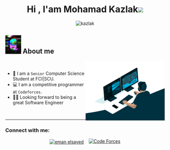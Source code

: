 <h1 align="center">Hi , I'am Mohamad Kazlak<img src="https://media.giphy.com/media/hvRJCLFzcasrR4ia7z/giphy.gif" width="30px"/></h1>
<div align="center">
	<img src="https://komarev.com/ghpvc/?username=Mohamadkazlak&label=Profile%20views&color=blue&style=flat" alt="kazlak" height=25px, width=150px/>
</div>

 ## <picture><img src = "https://raw.githubusercontent.com/Mohamadkazlak/Mohamadkazlak/main/picture/giphy.gif" width = 50px></picture> About me
 
<picture><img align="right" src="https://raw.githubusercontent.com/Mohamadkazlak/Mohamadkazlak/main/picture/giphy%20(1).gif" width = 250px></picture>
<br>

- :school: I am a `Senior` Computer Science Student at FCI|SCU.
- :computer: I am a competitive programmer at `Codeforces`.
- :student: Looking forward to being a great Software Engineer
<br>

<hr>
<h3 align="left">Connect with me:</h3>
<div align="center">
<a href="https://www.linkedin.com/in/mohamadkazlak/" target="blank"><img align="center" src="https://raw.githubusercontent.com/rahuldkjain/github-profile-readme-generator/master/src/images/icons/Social/linked-in-alt.svg" alt="eman elsayed" height="30" width="40" /></a> &nbsp;&nbsp;
<a href="https://codeforces.com/profile/Mohamadkazlak"><img src="https://img.icons8.com/external-tal-revivo-shadow-tal-revivo/50/000000/external-codeforces-programming-competitions-and-contests-programming-community-logo-shadow-tal-revivo.png" alt="Code Forces"/></a>
</div>
